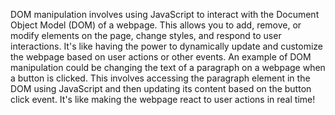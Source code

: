 DOM manipulation involves using JavaScript to interact with the Document Object Model (DOM) of a webpage. This allows you to add, remove, or modify elements on the page, change styles, and respond to user interactions. It's like having the power to dynamically update and customize the webpage based on user actions or other events.
An example of DOM manipulation could be changing the text of a paragraph on a webpage when a button is clicked. This involves accessing the paragraph element in the DOM using JavaScript and then updating its content based on the button click event. It's like making the webpage react to user actions in real time!
